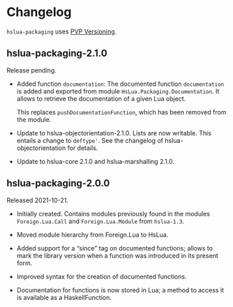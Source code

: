 # Changelog

`hslua-packaging` uses [PVP Versioning][].

## hslua-packaging-2.1.0

Release pending.

-   Added function `documentation`: The documented function
    `documentation` is added and exported from module
    `HsLua.Packaging.Documentation`. It allows to retrieve the
    documentation of a given Lua object.

    This replaces `pushDocumentationFunction`, which has been
    removed from the module.

-   Update to hslua-objectorientation-2.1.0. Lists are now
    writable. This entails a change to `deftype'`. See the
    changelog of hslua-objectorientation for details.

-   Update to hslua-core 2.1.0 and hslua-marshalling 2.1.0.

## hslua-packaging-2.0.0

Released 2021-10-21.

-   Initially created. Contains modules previously found in the
    modules `Foreign.Lua.Call` and `Foreign.Lua.Module` from
    `hslua-1.3`.

-   Moved module hierarchy from Foreign.Lua to HsLua.

-   Added support for a “since” tag on documented functions;
    allows to mark the library version when a function was
    introduced in its present form.

-   Improved syntax for the creation of documented functions.

-   Documentation for functions is now stored in Lua; a method to
    access it is available as a HaskellFunction.

  [PVP Versioning]: https://pvp.haskell.org
